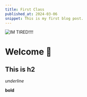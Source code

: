 ```yaml
---
title: First Class
published_at: 2024-03-06
snippet: This is my first blog post.
---
```


![IM TIRED!!!!](/0603/homeless-man-sleeping-on-street-silhouette-vector-36153104.jpg)

# Welcome 🤗

## This is h2

_underline_

**bold**
